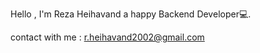 

Hello , I'm  Reza Heihavand a happy Backend Developer💻.

contact with me : r.heihavand2002@gmail.com


